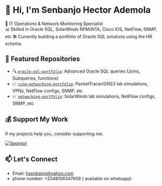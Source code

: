 # 👋 Hi, I'm Senbanjo Hector Ademola

🎯 IT Operations & Network Monitoring Specialist  
📊 Skilled in Oracle SQL, SolarWinds NPM/NTA, Cisco IOS, NetFlow, SNMP, etc 
🛠 Currently building a portfolio of Oracle SQL solutions using the HR schema

## 📂 Featured Repositories
- 🔍 [`oracle-sql-portfolio`](https://github.com/hectorsenbanjo/oracle-dba-portfolio): Advanced Oracle SQL queries (Joins, Subqueries, functions)
- 📈 [`ccna-networking-portfolio`](https://github.com/hectorsenbanjo/ccna-networking-portfolio): PacketTracer/GNS3 lab simulations, VPNs, NetFlow configs, SNMP, etc 
- 📈 [`networking-portfolio`](https://github.com/hectorsenbanjo/networking-portfolio): SolarWinds lab simulations, NetFlow configs, SNMP, etc

## 💰 Support My Work
If my projects help you, consider supporting me.

[![Sponsor](https://img.shields.io/badge/Sponsor-grey?logo=github&style=for-the-badge)](https://github.com/sponsors/hectorsenbanjo)

## 📫 Let's Connect
- Email: hsenbanjo@yahoo.com
- phone number: +2348106347608 ( available on whatsapp)
   
